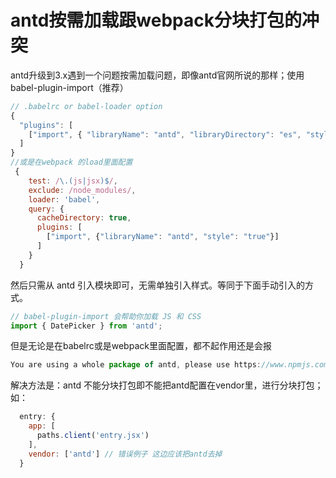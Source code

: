 antd按需加载跟webpack分块打包的冲突
============================
antd升级到3.x遇到一个问题按需加载问题，即像antd官网所说的那样；使用 babel-plugin-import（推荐）
```js
// .babelrc or babel-loader option
{
  "plugins": [
    ["import", { "libraryName": "antd", "libraryDirectory": "es", "style": "css" }] // `style: true` 会加载 less 文件
  ]
}
//或是在webpack 的load里面配置
 {
    test: /\.(js|jsx)$/,
    exclude: /node_modules/,
    loader: 'babel',
    query: {
      cacheDirectory: true,
      plugins: [
        ["import", {"libraryName": "antd", "style": "true"}]
      ]
    }
  }
```
然后只需从 antd 引入模块即可，无需单独引入样式。等同于下面手动引入的方式。
```js
// babel-plugin-import 会帮助你加载 JS 和 CSS
import { DatePicker } from 'antd';
```
但是无论是在babelrc或是webpack里面配置，都不起作用还是会报
```js
You are using a whole package of antd, please use https://www.npmjs.com/package/babel-plugin-import to reduce app bundle size.
```
解决方法是：antd 不能分块打包即不能把antd配置在vendor里，进行分块打包；如：
```js
  entry: {
    app: [
      paths.client('entry.jsx')
    ],
    vendor: ['antd'] // 错误例子 这边应该把antd去掉
  }
```